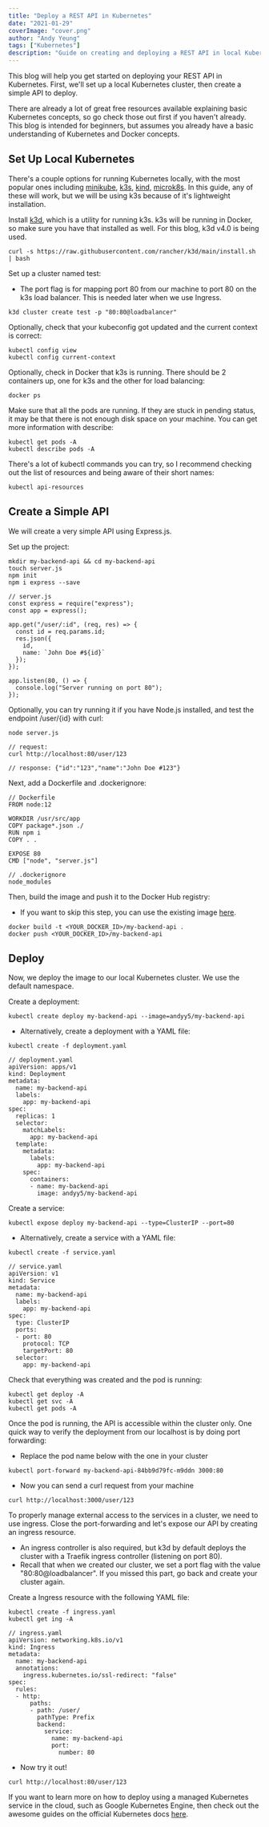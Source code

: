 ```yaml
---
title: "Deploy a REST API in Kubernetes"
date: "2021-01-29"
coverImage: "cover.png"
author: "Andy Yeung"
tags: ["Kubernetes"]
description: "Guide on creating and deploying a REST API in local Kubernetes"
---
```



This blog will help you get started on deploying your REST API in Kubernetes. First, we'll set up a local Kubernetes cluster, then create a simple API to deploy.

There are already a lot of great free resources available explaining basic Kubernetes concepts, so go check those out first if you haven't already. This blog is intended for beginners, but assumes you already have a basic understanding of Kubernetes and Docker concepts.

## Set Up Local Kubernetes

There's a couple options for running Kubernetes locally, with the most popular ones including [minikube](https://github.com/kubernetes/minikube), [k3s](https://github.com/k3s-io/k3s), [kind](https://github.com/kubernetes-sigs/kind), [microk8s](https://github.com/ubuntu/microk8s). In this guide, any of these will work, but we will be using k3s because of it's lightweight installation.

Install [k3d](https://github.com/rancher/k3d), which is a utility for running k3s. k3s will be running in Docker, so make sure you have that installed as well. For this blog, k3d v4.0 is being used.

```
curl -s https://raw.githubusercontent.com/rancher/k3d/main/install.sh | bash
```

Set up a cluster named test:
- The port flag is for mapping port 80 from our machine to port 80 on the k3s load balancer. This is needed later when we use Ingress.

```
k3d cluster create test -p "80:80@loadbalancer"
```

Optionally, check that your kubeconfig got updated and the current context is correct:

```
kubectl config view
kubectl config current-context
```

Optionally, check in Docker that k3s is running. There should be 2 containers up, one for k3s and the other for load balancing:

```
docker ps
```

Make sure that all the pods are running. If they are stuck in pending status, it may be that there is not enough disk space on your machine. You can get more information with describe:

```
kubectl get pods -A
kubectl describe pods -A
```

There's a lot of kubectl commands you can try, so I recommend checking out the list of resources and being aware of their short names:

```
kubectl api-resources
```

## Create a Simple API

We will create a very simple API using Express.js.

Set up the project:

```
mkdir my-backend-api && cd my-backend-api
touch server.js
npm init
npm i express --save
```

```
// server.js
const express = require("express");
const app = express();

app.get("/user/:id", (req, res) => {
  const id = req.params.id;
  res.json({
    id,
    name: `John Doe #${id}`
  });
});

app.listen(80, () => {
  console.log("Server running on port 80");
});
```

Optionally, you can try running it if you have Node.js installed, and test the endpoint /user/{id} with curl:

```
node server.js

// request:
curl http://localhost:80/user/123

// response: {"id":"123","name":"John Doe #123"}
```

Next, add a Dockerfile and .dockerignore:

```
// Dockerfile
FROM node:12

WORKDIR /usr/src/app
COPY package*.json ./
RUN npm i
COPY . .

EXPOSE 80
CMD ["node", "server.js"]
```

```
// .dockerignore
node_modules
```

Then, build the image and push it to the Docker Hub registry:
- If you want to skip this step, you can use the existing image [here](https://hub.docker.com/r/andyy5/my-backend-api).

```
docker build -t <YOUR_DOCKER_ID>/my-backend-api .
docker push <YOUR_DOCKER_ID>/my-backend-api
```

## Deploy

Now, we deploy the image to our local Kubernetes cluster. We use the default namespace.

Create a deployment:

```
kubectl create deploy my-backend-api --image=andyy5/my-backend-api
```

- Alternatively, create a deployment with a YAML file:

```
kubectl create -f deployment.yaml
```

```
// deployment.yaml
apiVersion: apps/v1
kind: Deployment
metadata:
  name: my-backend-api
  labels:
    app: my-backend-api
spec:
  replicas: 1
  selector:
    matchLabels:
      app: my-backend-api
  template:
    metadata:
      labels:
        app: my-backend-api
    spec:
      containers:
      - name: my-backend-api
        image: andyy5/my-backend-api
```

Create a service:

```
kubectl expose deploy my-backend-api --type=ClusterIP --port=80
```

- Alternatively, create a service with a YAML file:

```
kubectl create -f service.yaml
```

```
// service.yaml
apiVersion: v1
kind: Service
metadata:
  name: my-backend-api
  labels:
    app: my-backend-api
spec:
  type: ClusterIP
  ports:
  - port: 80
    protocol: TCP
    targetPort: 80
  selector:
    app: my-backend-api
```

Check that everything was created and the pod is running:

```
kubectl get deploy -A
kubectl get svc -A
kubectl get pods -A
```

Once the pod is running, the API is accessible within the cluster only. One quick way to verify the deployment from our localhost is by doing port forwarding:
- Replace the pod name below with the one in your cluster

```
kubectl port-forward my-backend-api-84bb9d79fc-m9ddn 3000:80
```

- Now you can send a curl request from your machine

```
curl http://localhost:3000/user/123
```

To properly manage external access to the services in a cluster, we need to use ingress. Close the port-forwarding and let's expose our API by creating an ingress resource.
- An ingress controller is also required, but k3d by default deploys the cluster with a Traefik ingress controller (listening on port 80).
- Recall that when we created our cluster, we set a port flag with the value "80:80@loadbalancer". If you missed this part, go back and create your cluster again.

Create a Ingress resource with the following YAML file:

```
kubectl create -f ingress.yaml
kubectl get ing -A
```

```
// ingress.yaml
apiVersion: networking.k8s.io/v1
kind: Ingress
metadata:
  name: my-backend-api
  annotations:
    ingress.kubernetes.io/ssl-redirect: "false"
spec:
  rules:
  - http:
      paths:
      - path: /user/
        pathType: Prefix
        backend:
          service:
            name: my-backend-api
            port:
              number: 80
```

- Now try it out!

```
curl http://localhost:80/user/123
```

If you want to learn more on how to deploy using a managed Kubernetes service in the cloud, such as Google Kubernetes Engine, then check out the awesome guides on the official Kubernetes docs [here](https://kubernetes.io/docs/tutorials/stateless-application/expose-external-ip-address/).
